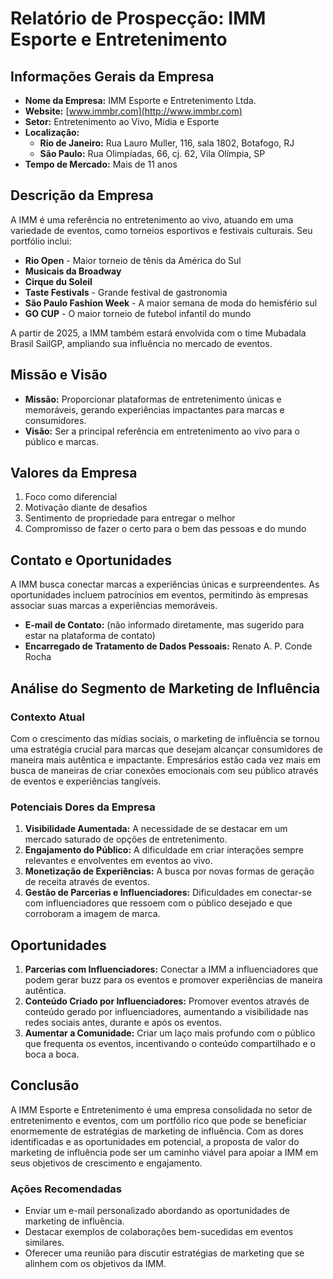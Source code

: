 # Relatório de Prospecção: IMM Esporte e Entretenimento

## Informações Gerais da Empresa

- **Nome da Empresa:** IMM Esporte e Entretenimento Ltda.
- **Website:** [www.immbr.com](http://www.immbr.com)
- **Setor:** Entretenimento ao Vivo, Mídia e Esporte
- **Localização:**
  - **Rio de Janeiro:** Rua Lauro Muller, 116, sala 1802, Botafogo, RJ
  - **São Paulo:** Rua Olimpíadas, 66, cj. 62, Vila Olímpia, SP
- **Tempo de Mercado:** Mais de 11 anos

## Descrição da Empresa

A IMM é uma referência no entretenimento ao vivo, atuando em uma variedade de eventos, como torneios esportivos e festivais culturais. Seu portfólio inclui:
- **Rio Open** - Maior torneio de tênis da América do Sul
- **Musicais da Broadway**
- **Cirque du Soleil**
- **Taste Festivals** - Grande festival de gastronomia
- **São Paulo Fashion Week** - A maior semana de moda do hemisfério sul
- **GO CUP** - O maior torneio de futebol infantil do mundo

A partir de 2025, a IMM também estará envolvida com o time Mubadala Brasil SailGP, ampliando sua influência no mercado de eventos.

## Missão e Visão

- **Missão:** Proporcionar plataformas de entretenimento únicas e memoráveis, gerando experiências impactantes para marcas e consumidores.
- **Visão:** Ser a principal referência em entretenimento ao vivo para o público e marcas.

## Valores da Empresa

1. Foco como diferencial
2. Motivação diante de desafios
3. Sentimento de propriedade para entregar o melhor
4. Compromisso de fazer o certo para o bem das pessoas e do mundo

## Contato e Oportunidades

A IMM busca conectar marcas a experiências únicas e surpreendentes. As oportunidades incluem patrocínios em eventos, permitindo às empresas associar suas marcas a experiências memoráveis.

- **E-mail de Contato:** (não informado diretamente, mas sugerido para estar na plataforma de contato)
- **Encarregado de Tratamento de Dados Pessoais:** Renato A. P. Conde Rocha

## Análise do Segmento de Marketing de Influência

### Contexto Atual

Com o crescimento das mídias sociais, o marketing de influência se tornou uma estratégia crucial para marcas que desejam alcançar consumidores de maneira mais autêntica e impactante. Empresários estão cada vez mais em busca de maneiras de criar conexões emocionais com seu público através de eventos e experiências tangíveis.

### Potenciais Dores da Empresa

1. **Visibilidade Aumentada:** A necessidade de se destacar em um mercado saturado de opções de entretenimento.
2. **Engajamento do Público:** A dificuldade em criar interações sempre relevantes e envolventes em eventos ao vivo.
3. **Monetização de Experiências:** A busca por novas formas de geração de receita através de eventos.
4. **Gestão de Parcerias e Influenciadores:** Dificuldades em conectar-se com influenciadores que ressoem com o público desejado e que corroboram a imagem de marca.

## Oportunidades

1. **Parcerias com Influenciadores:** Conectar a IMM a influenciadores que podem gerar buzz para os eventos e promover experiências de maneira autêntica.
2. **Conteúdo Criado por Influenciadores:** Promover eventos através de conteúdo gerado por influenciadores, aumentando a visibilidade nas redes sociais antes, durante e após os eventos.
3. **Aumentar a Comunidade:** Criar um laço mais profundo com o público que frequenta os eventos, incentivando o conteúdo compartilhado e o boca a boca.

## Conclusão

A IMM Esporte e Entretenimento é uma empresa consolidada no setor de entretenimento e eventos, com um portfólio rico que pode se beneficiar enormemente de estratégias de marketing de influência. Com as dores identificadas e as oportunidades em potencial, a proposta de valor do marketing de influência pode ser um caminho viável para apoiar a IMM em seus objetivos de crescimento e engajamento. 

### Ações Recomendadas

- Enviar um e-mail personalizado abordando as oportunidades de marketing de influência.
- Destacar exemplos de colaborações bem-sucedidas em eventos similares.
- Oferecer uma reunião para discutir estratégias de marketing que se alinhem com os objetivos da IMM.
